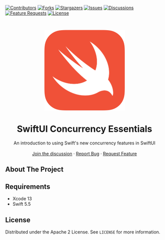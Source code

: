 <!-- PROJECT SHIELDS -->
[![Contributors][contributors-shield]][contributors-url]
[![Forks][forks-shield]][forks-url]
[![Stargazers][stars-shield]][stars-url]
[![Issues][issues-shield]][issues-url]
[![Discussions][discussions-shield]][discussions-url]
[![Feature Requests][featurerequest-shield]][featurerequest-url]
[![License][license-shield]][license-url]

<!-- PROJECT LOGO -->
<br />
<p align="center">
  <a href="https://github.com/peterfriese/SwiftUI-Concurrency-Essentials">
    <img src="images/swift-logo-512.png" alt="Logo" width="256" height="256">
  </a>

  <h1 align="center">SwiftUI Concurrency Essentials</h1>

  <p align="center">
    An introduction to using Swift's new concurrency features in SwiftUI
    <br />
    <br />
    <a href="https://github.com/peterfriese/SwiftUI-Concurrency-Essentials/discussions">Join the discussion</a>
    ·
    <a href="https://github.com/peterfriese/SwiftUI-Concurrency-Essentials/issues">Report Bug</a>
    ·
    <a href="https://github.com/peterfriese/SwiftUI-Concurrency-Essentials/issues">Request Feature</a>
  </p>
</p>


## About The Project

## Requirements

* Xcode 13
* Swift 5.5

## License

Distributed under the Apache 2 License. See `LICENSE` for more information.


<!-- MARKDOWN LINKS & IMAGES -->
<!-- https://www.markdownguide.org/basic-syntax/#reference-style-links -->
[contributors-shield]: https://img.shields.io/github/contributors/peterfriese/SwiftUI-Concurrency-Essentials.svg?style=flat-square
[contributors-url]: https://github.com/peterfriese/SwiftUI-Concurrency-Essentials/graphs/contributors
[forks-shield]: https://img.shields.io/github/forks/peterfriese/SwiftUI-Concurrency-Essentials.svg?style=flat-square
[forks-url]: https://github.com/peterfriese/SwiftUI-Concurrency-Essentials/network/members
[stars-shield]: https://img.shields.io/github/stars/peterfriese/SwiftUI-Concurrency-Essentials.svg?style=flat-square
[stars-url]: https://github.com/peterfriese/SwiftUI-Concurrency-Essentials/stargazers
[issues-shield]: https://img.shields.io/github/issues/peterfriese/SwiftUI-Concurrency-Essentials.svg?style=flat-square
[issues-url]: https://github.com/peterfriese/SwiftUI-Concurrency-Essentials/issues
[license-shield]: https://img.shields.io/github/license/peterfriese/SwiftUI-Concurrency-Essentials.svg?style=flat-square
[license-url]: https://github.com/peterfriese/SwiftUI-Concurrency-Essentials/blob/master/LICENSE.txt

[linkedin-shield]: https://img.shields.io/badge/-LinkedIn-black.svg?style=flat-square&logo=linkedin&colorB=555
[linkedin-url]: https://www.linkedin.com/in/peterfriese
[product-screenshot]: images/screenshot.png

[swift-shield]: https://img.shields.io/badge/swift-5.4_trunk-FA7343?logo=swift&color=FA7343&style=flat-square
[swift-url]: https://swift.org

[xcode-shield]: https://img.shields.io/badge/xcode-12.5_beta-1575F9?logo=Xcode&style=flat-square
[xcode-url]: https://developer.apple.com/xcode/

[featurerequest-url]: https://github.com/peterfriese/SwiftUI-Concurrency-Essentials/issues/new?assignees=&labels=type%3A+feature+request&template=feature_request.md
[featurerequest-shield]: https://img.shields.io/github/issues/peterfriese/SwiftUI-Concurrency-Essentials/feature-request?logo=github&style=flat-square
[discussions-url]: https://github.com/peterfriese/SwiftUI-Concurrency-Essentials/discussions
[discussions-shield]: https://img.shields.io/badge/discussions-brightgreen?logo=github&style=flat-square